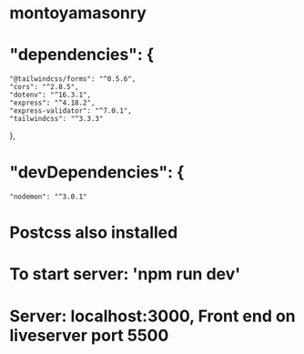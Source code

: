# montoyamasonry

#  "dependencies": {
    "@tailwindcss/forms": "^0.5.6",
    "cors": "^2.8.5",
    "dotenv": "^16.3.1",
    "express": "^4.18.2",
    "express-validator": "^7.0.1",
    "tailwindcss": "^3.3.3"
  },
#  "devDependencies": {
    "nodemon": "^3.0.1"

# Postcss also installed
# To start server: 'npm run dev'
# Server: localhost:3000, Front end on liveserver port 5500
